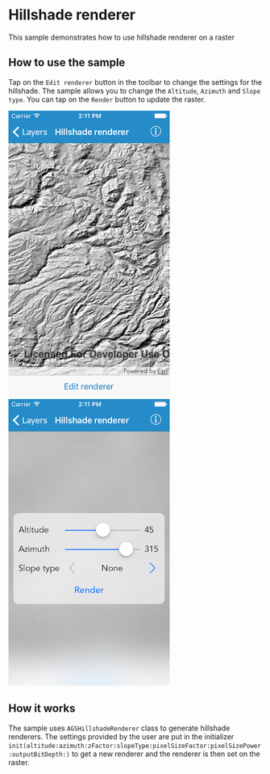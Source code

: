 # Hillshade renderer

This sample demonstrates how to use hillshade renderer on a raster

## How to use the sample

Tap on the `Edit renderer` button in the toolbar to change the settings
for the hillshade. The sample allows you to change the `Altitude`,
`Azimuth` and `Slope type`. You can tap on the `Render` button to update
the raster.

![](image1.png) ![](image2.png)

## How it works

The sample uses `AGSHillshadeRenderer` class to generate hillshade
renderers. The settings provided by the user are put in the initializer
`init(altitude:azimuth:zFactor:slopeType:pixelSizeFactor:pixelSizePower:outputBitDepth:)`
to get a new renderer and the renderer is then set on the raster.
